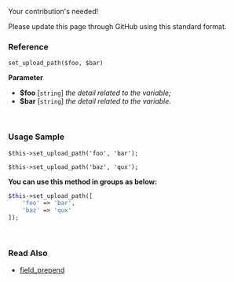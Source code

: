 Your contribution's needed!

Please update this page through GitHub using this standard format.

### Reference
`set_upload_path($foo, $bar)`

**Parameter**
* **$foo** [`string`] *the detail related to the variable;*
* **$bar** [`string`] *the detail related to the variable.*

&nbsp;

### Usage Sample
`$this->set_upload_path('foo', 'bar');`

`$this->set_upload_path('baz', 'qux');`

**You can use this method in groups as below:**
```php
$this->set_upload_path([
    'foo' => 'bar',
    'baz' => 'qux'
]);
```

&nbsp;

### Read Also
* [field_prepend](./field_prepend)
